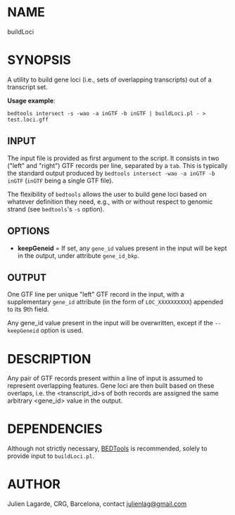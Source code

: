 # NAME

buildLoci

# SYNOPSIS

A utility to build gene loci (i.e., sets of overlapping transcripts) out of a transcript set.

**Usage example**:

`bedtools intersect -s -wao -a inGTF -b inGTF | buildLoci.pl - > test.loci.gff`

## INPUT

The input file is provided as first argument to the script. It consists in two ("left" and "right") GTF records per line, separated by a `tab`. This is typically the standard output produced by `bedtools intersect -wao -a inGTF -b inGTF` (`inGTF` being a single GTF file).

The flexibility of `bedtools` allows the user to build gene loci based on whatever definition they need, e.g., with or without respect to genomic strand (see `bedtools`'s `-s` option).

## OPTIONS

- **keepGeneid** = If set, any `gene_id` values present in the input will be kept in the output, under attribute `gene_id_bkp`.

## OUTPUT

One GTF line per unique "left" GTF record in the input, with a supplementary `gene_id` attribute (in the form of `LOC_XXXXXXXXXX`) appended to its 9th field.

Any gene\_id value present in the input will be overwritten, except if the `--keepGeneid` option is used.

# DESCRIPTION

Any pair of GTF records present within a line of input is assumed to represent overlapping features. Gene loci are then built based on these overlaps, i.e. the &lt;transcript\_id>s of both records are assigned the same arbitrary &lt;gene\_id> value in the output.

# DEPENDENCIES

Although not strictly necessary, [BEDTools](https://github.com/arq5x/bedtools2) is recommended, solely to provide input to `buildLoci.pl`.

# AUTHOR

Julien Lagarde, CRG, Barcelona, contact julienlag@gmail.com
